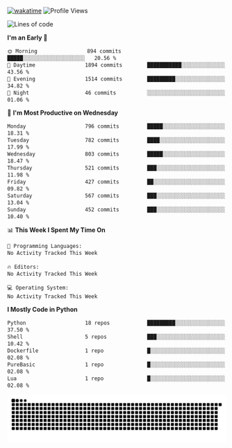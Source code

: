[![wakatime](https://wakatime.com/badge/user/b920b284-3cde-4cd4-b72e-f7f22d050b16.svg)](https://wakatime.com/@b920b284-3cde-4cd4-b72e-f7f22d050b16)
![Profile Views](http://img.shields.io/badge/Profile%20Views-4586-blue)
<!--START_SECTION:waka-->
![Lines of code](https://img.shields.io/badge/From%20Hello%20World%20I%27ve%20Written-5.6%20million%20lines%20of%20code-blue)

**I'm an Early 🐤** 

```text
🌞 Morning                894 commits         █████░░░░░░░░░░░░░░░░░░░░   20.56 % 
🌆 Daytime                1894 commits        ███████████░░░░░░░░░░░░░░   43.56 % 
🌃 Evening                1514 commits        █████████░░░░░░░░░░░░░░░░   34.82 % 
🌙 Night                  46 commits          ░░░░░░░░░░░░░░░░░░░░░░░░░   01.06 % 
```
📅 **I'm Most Productive on Wednesday** 

```text
Monday                   796 commits         █████░░░░░░░░░░░░░░░░░░░░   18.31 % 
Tuesday                  782 commits         ████░░░░░░░░░░░░░░░░░░░░░   17.99 % 
Wednesday                803 commits         █████░░░░░░░░░░░░░░░░░░░░   18.47 % 
Thursday                 521 commits         ███░░░░░░░░░░░░░░░░░░░░░░   11.98 % 
Friday                   427 commits         ██░░░░░░░░░░░░░░░░░░░░░░░   09.82 % 
Saturday                 567 commits         ███░░░░░░░░░░░░░░░░░░░░░░   13.04 % 
Sunday                   452 commits         ███░░░░░░░░░░░░░░░░░░░░░░   10.40 % 
```


📊 **This Week I Spent My Time On** 

```text
💬 Programming Languages: 
No Activity Tracked This Week

🔥 Editors: 
No Activity Tracked This Week

💻 Operating System: 
No Activity Tracked This Week
```

**I Mostly Code in Python** 

```text
Python                   18 repos            █████████░░░░░░░░░░░░░░░░   37.50 % 
Shell                    5 repos             ███░░░░░░░░░░░░░░░░░░░░░░   10.42 % 
Dockerfile               1 repo              █░░░░░░░░░░░░░░░░░░░░░░░░   02.08 % 
PureBasic                1 repo              █░░░░░░░░░░░░░░░░░░░░░░░░   02.08 % 
Lua                      1 repo              █░░░░░░░░░░░░░░░░░░░░░░░░   02.08 % 
```




<!--END_SECTION:waka-->
![Snake animation](https://raw.githubusercontent.com/timmypidashev/timmypidashev/main/commits.svg)
